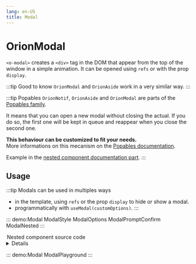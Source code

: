 ```yaml
---
lang: en-US
title: Modal
---
```


# OrionModal

`<o-modal>` creates a `<div>` tag in the DOM that appear from the top of the window in a simple animation.
It can be opened using `refs` or with the prop `display`.

:::tip Good to know
`OrionModal` and `OrionAside` work in a very similar way.
:::

:::tip Popables
`OrionNotif`, `OrionAside` and `OrionModal` are parts of the [Popables family](../guide/the-popables.md).

It means that you can open a new modal without closing the actual. If you do so, the first one will be kept in queue and reappear when you close the second one.

**This behaviour can be customized to fit your needs.**\
More informations on this mecanism on the [Popables documentation](../guide/the-popables.md).

Example in the [nested component documentation part](#programmatic-modal-nested-component).
:::

## Usage

:::tip Modals can be used in multiples ways
- in the template, using `refs` or the prop `display` to hide or show a modal.
- programmatically with `useModal(customOptions)`.
:::

::: demo:Modal
ModalStyle
ModalOptions
ModalPromptConfirm
ModalNested
:::

<summary class="flat-source-code">
<legend>Nested component source code</legend>
<details>

@[code vue{51}](../../packages/Modal/docs/NestedComp.vue)

</details>
</summary>

::: demo:Modal
ModalPlayground
:::

<attribute-table/>
